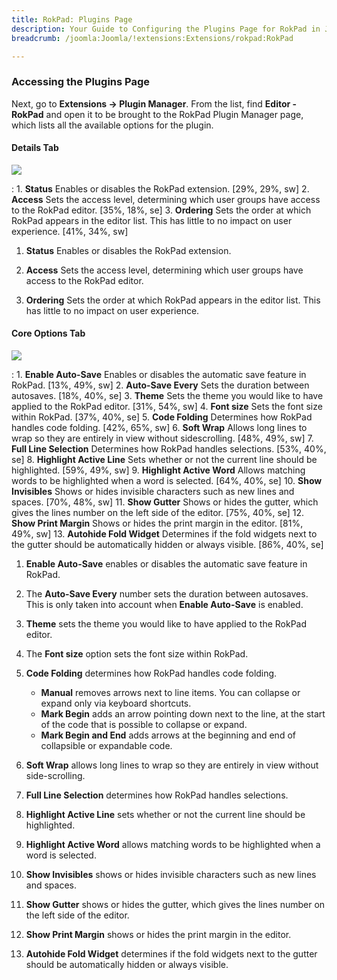 ```yaml
---
title: RokPad: Plugins Page
description: Your Guide to Configuring the Plugins Page for RokPad in Joomla
breadcrumb: /joomla:Joomla/!extensions:Extensions/rokpad:RokPad

---
```


### Accessing the Plugins Page

Next, go to **Extensions -> Plugin Manager**. From the list, find **Editor - RokPad** and open it to be brought to the RokPad Plugin Manager page, which lists all the available options for the plugin.

#### Details Tab
![][details]

:   1. **Status** Enables or disables the RokPad extension. [29%, 29%, sw]
    2. **Access** Sets the access level, determining which user groups have access to the RokPad editor. [35%, 18%, se]
    3. **Ordering** Sets the order at which RokPad appears in the editor list. This has little to no impact on user experience. [41%, 34%, sw]

1. **Status** Enables or disables the RokPad extension.

2. **Access** Sets the access level, determining which user groups have access to the RokPad editor.

3. **Ordering** Sets the order at which RokPad appears in the editor list. This has little to no impact on user experience.

#### Core Options Tab
![][core]

:   1. **Enable Auto-Save** Enables or disables the automatic save feature in RokPad. [13%, 49%, sw]
    2. **Auto-Save Every** Sets the duration between autosaves. [18%, 40%, se]
    3. **Theme** Sets the theme you would like to have applied to the RokPad editor. [31%, 54%, sw]
    4. **Font size** Sets the font size within RokPad. [37%, 40%, se]
    5. **Code Folding** Determines how RokPad handles code folding. [42%, 65%, sw]
    6. **Soft Wrap** Allows long lines to wrap so they are entirely in view without sidescrolling. [48%, 49%, sw]
    7. **Full Line Selection** Determines how RokPad handles selections. [53%, 40%, se]
    8. **Highlight Active Line** Sets whether or not the current line should be highlighted. [59%, 49%, sw]
    9. **Highlight Active Word** Allows matching words to be highlighted when a word is selected. [64%, 40%, se]
    10. **Show Invisibles** Shows or hides invisible characters such as new lines and spaces. [70%, 48%, sw]
    11. **Show Gutter** Shows or hides the gutter, which gives the lines number on the left side of the editor. [75%, 40%, se]
    12. **Show Print Margin** Shows or hides the print margin in the editor. [81%, 49%, sw]
    13. **Autohide Fold Widget** Determines if the fold widgets next to the gutter should be automatically hidden or always visible. [86%, 40%, se]

1. **Enable Auto-Save** enables or disables the automatic save feature in RokPad.

2. The **Auto-Save Every** number sets the duration between autosaves. This is only taken into account when **Enable Auto-Save** is enabled.

3. **Theme** sets the theme you would like to have applied to the RokPad editor.

4. The **Font size** option sets the font size within RokPad.

5. **Code Folding** determines how RokPad handles code folding.
	* **Manual** removes arrows next to line items. You can collapse or expand only via keyboard shortcuts.
	* **Mark Begin** adds an arrow pointing down next to the line, at the start of the code that is possible to collapse or expand.
	* **Mark Begin and End** adds arrows at the beginning and end of  collapsible or expandable code.

6. **Soft Wrap** allows long lines to wrap so they are entirely in view without side-scrolling.

7. **Full Line Selection** determines how RokPad handles selections.

8. **Highlight Active Line** sets whether or not the current line should be highlighted.

9. **Highlight Active Word** allows matching words to be highlighted when a word is selected.

10. **Show Invisibles** shows or hides invisible characters such as new lines and spaces.

11. **Show Gutter** shows or hides the gutter, which gives the lines number on the left side of the editor.

12. **Show Print Margin** shows or hides the print margin in the editor.

13. **Autohide Fold Widget** determines if the fold widgets next to the gutter should be automatically hidden or always visible.

[featured]: assets/rokpad-layout.jpeg
[rokpad-download]: https://rockettheme.com/extensions-downloads/free/1091-rokpad
[install]: ../../platform/extensions.md#how-to-install-an-extension
[core]: assets/rokpad_core.jpeg
[details]: assets/rokpad_details.jpeg
[default]: assets/rokpad_default.jpeg
[rokpad]: assets/rokpad.jpeg
[cog]: assets/rokpad_cog.jpeg